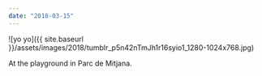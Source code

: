 ```yaml
---
date: "2018-03-15"
---
```


![yo yo]({{ site.baseurl }}/assets/images/2018/tumblr_p5n42nTmJh1r16syio1_1280-1024x768.jpg)

At the playground in Parc de Mitjana.
